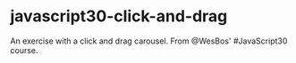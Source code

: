 # javascript30-click-and-drag
An exercise with a click and drag carousel. From @WesBos' #JavaScript30 course.
